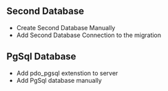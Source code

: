 ## Second Database

- Create Second Database Manually
- Add Second Database Connection to the migration

## PgSql Database

- Add pdo_pgsql extenstion to server
- Add PgSql database manually
